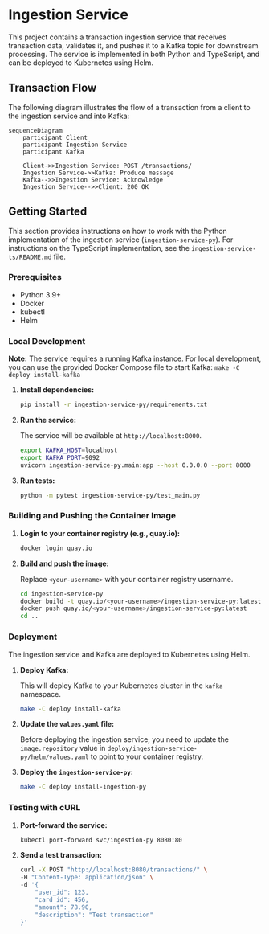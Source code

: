 # Ingestion Service

This project contains a transaction ingestion service that receives transaction data, validates it, and pushes it to a Kafka topic for downstream processing. The service is implemented in both Python and TypeScript, and can be deployed to Kubernetes using Helm.

## Transaction Flow

The following diagram illustrates the flow of a transaction from a client to the ingestion service and into Kafka:

```mermaid
sequenceDiagram
    participant Client
    participant Ingestion Service
    participant Kafka

    Client->>Ingestion Service: POST /transactions/
    Ingestion Service->>Kafka: Produce message
    Kafka-->>Ingestion Service: Acknowledge
    Ingestion Service-->>Client: 200 OK
```

## Getting Started

This section provides instructions on how to work with the Python implementation of the ingestion service (`ingestion-service-py`). For instructions on the TypeScript implementation, see the `ingestion-service-ts/README.md` file.

### Prerequisites

*   Python 3.9+
*   Docker
*   kubectl
*   Helm

### Local Development

**Note:** The service requires a running Kafka instance. For local development, you can use the provided Docker Compose file to start Kafka: `make -C deploy install-kafka`

1.  **Install dependencies:**

    ```bash
    pip install -r ingestion-service-py/requirements.txt
    ```

2.  **Run the service:**

    The service will be available at `http://localhost:8000`.

    ```bash
    export KAFKA_HOST=localhost
    export KAFKA_PORT=9092
    uvicorn ingestion-service-py.main:app --host 0.0.0.0 --port 8000
    ```

3.  **Run tests:**

    ```bash
    python -m pytest ingestion-service-py/test_main.py
    ```

### Building and Pushing the Container Image

1.  **Login to your container registry (e.g., quay.io):**

    ```bash
    docker login quay.io
    ```

2.  **Build and push the image:**

    Replace `<your-username>` with your container registry username.

    ```bash
    cd ingestion-service-py
    docker build -t quay.io/<your-username>/ingestion-service-py:latest .
    docker push quay.io/<your-username>/ingestion-service-py:latest
    cd ..
    ```

### Deployment

The ingestion service and Kafka are deployed to Kubernetes using Helm.

1.  **Deploy Kafka:**

    This will deploy Kafka to your Kubernetes cluster in the `kafka` namespace.

    ```bash
    make -C deploy install-kafka
    ```

2.  **Update the `values.yaml` file:**

    Before deploying the ingestion service, you need to update the `image.repository` value in `deploy/ingestion-service-py/helm/values.yaml` to point to your container registry.

3.  **Deploy the `ingestion-service-py`:**

    ```bash
    make -C deploy install-ingestion-py
    ```

### Testing with cURL

1.  **Port-forward the service:**

    ```bash
    kubectl port-forward svc/ingestion-py 8080:80
    ```

2.  **Send a test transaction:**

    ```bash
    curl -X POST "http://localhost:8080/transactions/" \
    -H "Content-Type: application/json" \
    -d '{
        "user_id": 123,
        "card_id": 456,
        "amount": 78.90,
        "description": "Test transaction"
    }'
    ```
